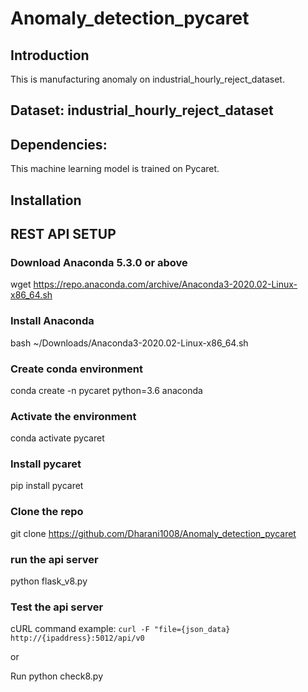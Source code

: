 # Anomaly_detection_pycaret
## Introduction
   This is manufacturing anomaly on industrial_hourly_reject_dataset.
## Dataset: industrial_hourly_reject_dataset
## Dependencies:
   This machine learning model is trained on Pycaret.
   
## Installation   
## REST API SETUP
### Download Anaconda 5.3.0 or above
wget https://repo.anaconda.com/archive/Anaconda3-2020.02-Linux-x86_64.sh
### Install Anaconda
bash ~/Downloads/Anaconda3-2020.02-Linux-x86_64.sh

### Create conda environment
conda create -n pycaret python=3.6 anaconda

### Activate the environment
conda activate pycaret

### Install pycaret
pip install pycaret

### Clone the repo
git clone https://github.com/Dharani1008/Anomaly_detection_pycaret

### run the api server
python flask_v8.py

### Test the api server

cURL command example:
`curl -F "file={json_data}  http://{ipaddress}:5012/api/v0`

or

Run python check8.py

